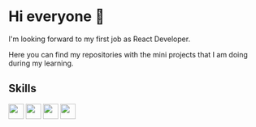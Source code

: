 # Hi everyone 👋

I'm looking forward to my first job as React Developer. 

Here you can find my repositories with the mini projects that I am doing during my learning. 




## Skills

<img src="https://cdn-icons.flaticon.com/png/512/3128/premium/3128323.png?token=exp=1648802363~hmac=2dc6b62667c1a7a0d9ad4cd1bce54d73" width="30"> <img src="https://image.flaticon.com/icons/png/512/732/732190.png" width="30"> <img src="https://cdn.icon-icons.com/icons2/2108/PNG/512/javascript_icon_130900.png" width="30"> <img src="https://cdn.icon-icons.com/icons2/2415/PNG/512/react_original_logo_icon_146374.png" width="30">

